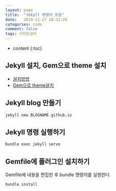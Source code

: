 ```yaml
---
layout: page
title:  "Jekyll 명령어 모음"
date:   2019-12-27 20:32:29
categories: code
comment: false
tags: 사이트관리
---
```

* content
{:toc}


## Jekyll 설치, Gem으로 theme 설치
- [설치방법](https://dev-yakuza.github.io/ko/jekyll/installation/)
- [Gem으로 theme설치](https://dev-yakuza.github.io/ko/jekyll/installation)


## Jekyll blog 만들기
~~~bash
jekyll new BLOGNAME.github.io
~~~

## Jekyll 명령 실행하기
~~~bash
bundle exec jekyll serve
~~~

## Gemfile에 플러그인 설치하기

Gemfile에 내용을 편집한 후 bundle 명령어를 실행한다.

~~~bash
bundle install
~~~
